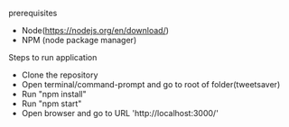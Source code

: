 prerequisites
 - Node(https://nodejs.org/en/download/)
 - NPM (node package manager)

 Steps to run application
 - Clone the repository
 - Open terminal/command-prompt and go to root of folder(tweetsaver)
 - Run "npm install"
 - Run "npm start"
 - Open browser and go to URL 'http://localhost:3000/'
